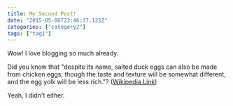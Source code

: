 ```yaml
---
title: My Second Post!
date: "2015-05-06T23:46:37.121Z"
categories: ["category2"]
tags: ["tag1"]
---
```


Wow! I love blogging so much already.

Did you know that "despite its name, salted duck eggs can also be made from
chicken eggs, though the taste and texture will be somewhat different, and the
egg yolk will be less rich."?
([Wikipedia Link](https://en.wikipedia.org/wiki/Salted_duck_egg))

Yeah, I didn't either.
